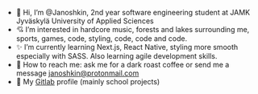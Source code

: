 - 👋 Hi, I’m @Janoshkin, 2nd year software engineering student at JAMK Jyväskylä University of Applied Sciences
- :cupid: I’m interested in hardcore music, forests and lakes surrounding me, sports, games, code, styling, code, code and code. 
- :sparkles: I’m currently learning Next.js, React Native, styling more smooth especially with SASS. Also learning agile development skills.
- :speech_balloon: How to reach me: ask me for a dark roast coffee or send me a message janoshkin@protonmail.com
- :fox_face: My [Gitlab](https://gitlab.labranet.jamk.fi/N2927) profile (mainly school projects)

<!---
Janoshkin/Janoshkin is a ✨ special ✨ repository because its `README.md` (this file) appears on your GitHub profile.
You can click the Preview link to take a look at your changes.
--->
